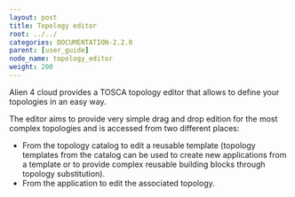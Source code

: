 ```yaml
---
layout: post
title: Topology editor
root: ../../
categories: DOCUMENTATION-2.2.0
parent: [user_guide]
node_name: topology_editor
weight: 200
---
```


Alien 4 cloud provides a TOSCA topology editor that allows to define your topologies in an easy way.

The editor aims to provide very simple drag and drop edition for the most complex topologies and is accessed from two different places:

* From the topology catalog to edit a reusable template (topology templates from the catalog can be used to create new applications from a template or to provide complex reusable building blocks through topology substitution).
* From the application to edit the associated topology.
